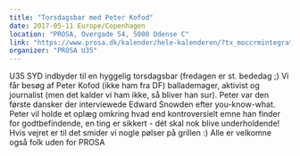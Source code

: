 ```yaml
---
title: "Torsdagsbar med Peter Kofod"
date: 2017-05-11 Europe/Copenhagen
location: "PROSA, Overgade 54, 5000 Odense C"
link: "https://www.prosa.dk/kalender/hele-kalenderen/?tx_moccrmintegration_courses%5Bcourse%5D=1221&tx_moccrmintegration_courses%5Baction%5D=show&tx_moccrmintegration_courses%5Bcontroller%5D=Course&cHash=2544c0e86d477ae21f5131f389d20fc1"
organizer: "PROSA U35"
---
```

U35 SYD indbyder til en hyggelig torsdagsbar (fredagen er st. bededag ;)
Vi får besøg af Peter Kofod (ikke ham fra DF) ballademager, aktivist og journalist (men det kalder vi ham ikke, så bliver han sur). 
Peter var den første dansker der interviewede Edward Snowden efter you-know-what. 
Peter vil holde et oplæg omkring hvad end kontroversielt emne han finder for godtbefindende, en ting er sikkert - dét skal nok blive underholdende! Hvis vejret er til det smider vi nogle pølser på grillen :)
Alle er velkomne også folk uden for PROSA

